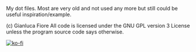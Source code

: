 My dot files. Most are very old and not used any more but still could be useful inspiration/example.

(c) Gianluca Fiore
All code is licensed under the GNU GPL version 3 License unless the program 
source code says otherwise.

[![ko-fi](https://www.ko-fi.com/img/donate_sm.png)](https://ko-fi.com/W7W7KA0Z)


